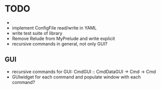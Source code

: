 # TODO
* 
* implement ConfigFile read/write in YAML
* write test suite of library
* Remove Relude from MyPrelude and write explicit
* recursive commands in general, not only GUI?

## GUI
* recursive commands for GUI: CmdGUI :: CmdDataGUI -> Cmd -> Cmd 
* GUIwidget for each command and populate window with each command?
